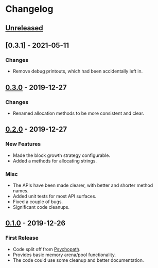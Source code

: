 # Changelog


## [Unreleased]


## [0.3.1] - 2021-05-11

### Changes

- Remove debug printouts, which had been accidentally left in.


## [0.3.0] - 2019-12-27

### Changes

- Renamed allocation methods to be more consistent and clear.


## [0.2.0] - 2019-12-27

### New Features

- Made the block growth strategy configurable.
- Added a methods for allocating strings.

### Misc

- The APIs have been made clearer, with better and shorter method names.
- Added unit tests for most API surfaces.
- Fixed a couple of bugs.
- Significant code cleanups.


## [0.1.0] - 2019-12-26

### First Release

- Code split off from [Psychopath](https://github.com/cessen/psychopath/).
- Provides basic memory arena/pool functionality.
- The code could use some cleanup and better documentation.


[Unreleased]: https://github.com/cessen/kioku/compare/v0.3.0...HEAD
[0.3.0]: https://github.com/cessen/kioku/compare/v0.2.0...v0.3.0
[0.2.0]: https://github.com/cessen/kioku/compare/v0.1.0...v0.2.0
[0.1.0]: https://github.com/cessen/kioku/releases/tag/v0.1.0